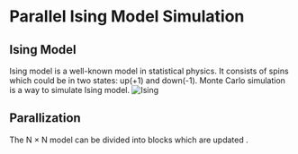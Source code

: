 # Parallel Ising Model Simulation

## Ising Model
Ising model is a well-known model in statistical physics. It consists of spins which could be in two states: up(+1) and down(-1). 
Monte Carlo simulation is a way to simulate Ising model.
![Ising](https://github.com/yuqiwang123/parallel-ising-model/assets/89886045/c79e1ab2-5a5e-4ca8-b3ef-3baa4345e0f4)

## Parallization
The N $\times$ N model can be divided into blocks which are updated .
